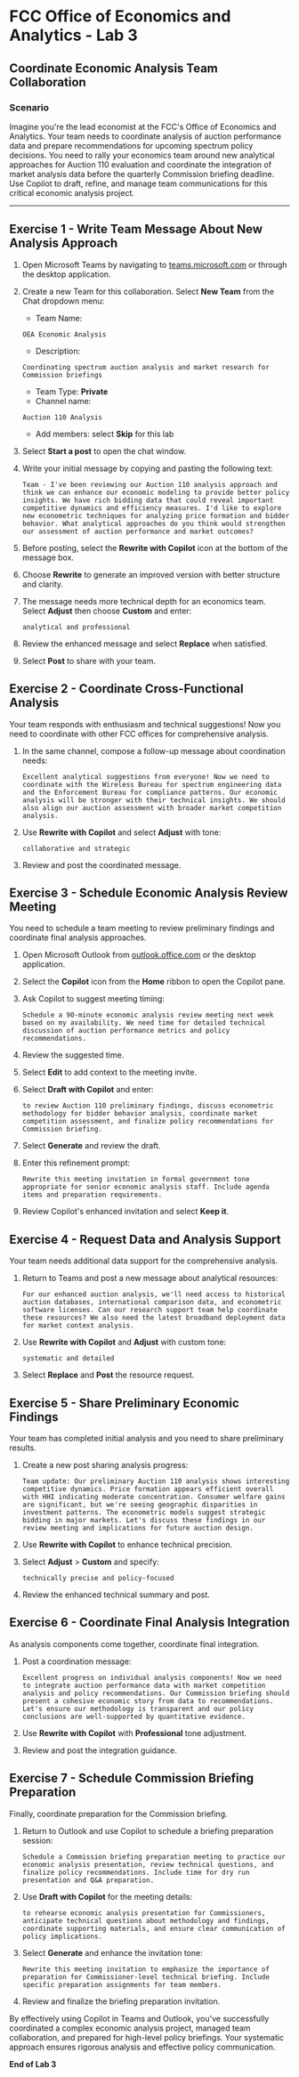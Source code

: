 # FCC Office of Economics and Analytics - Lab 3
## Coordinate Economic Analysis Team Collaboration

### Scenario
Imagine you're the lead economist at the FCC's Office of Economics and Analytics. Your team needs to coordinate analysis of auction performance data and prepare recommendations for upcoming spectrum policy decisions. You need to rally your economics team around new analytical approaches for Auction 110 evaluation and coordinate the integration of market analysis data before the quarterly Commission briefing deadline. Use Copilot to draft, refine, and manage team communications for this critical economic analysis project.

---

## Exercise 1 - Write Team Message About New Analysis Approach

1. Open Microsoft Teams by navigating to [teams.microsoft.com](https://teams.microsoft.com) or through the desktop application.

2. Create a new Team for this collaboration. Select **New Team** from the Chat dropdown menu:

    - Team Name:  
    ```
    OEA Economic Analysis
    ```
    
    - Description: 
    ```
    Coordinating spectrum auction analysis and market research for Commission briefings
    ```
    
    - Team Type: **Private**
    - Channel name: 
    ```
    Auction 110 Analysis
    ```

    - Add members: select **Skip** for this lab

3. Select **Start a post** to open the chat window.

4. Write your initial message by copying and pasting the following text:

    ```
    Team - I've been reviewing our Auction 110 analysis approach and think we can enhance our economic modeling to provide better policy insights. We have rich bidding data that could reveal important competitive dynamics and efficiency measures. I'd like to explore new econometric techniques for analyzing price formation and bidder behavior. What analytical approaches do you think would strengthen our assessment of auction performance and market outcomes?
    ```

5. Before posting, select the **Rewrite with Copilot** icon at the bottom of the message box.

6. Choose **Rewrite** to generate an improved version with better structure and clarity.

7. The message needs more technical depth for an economics team. Select **Adjust** then choose **Custom** and enter:

    ```
    analytical and professional
    ```

8. Review the enhanced message and select **Replace** when satisfied.

9. Select **Post** to share with your team.

## Exercise 2 - Coordinate Cross-Functional Analysis

Your team responds with enthusiasm and technical suggestions! Now you need to coordinate with other FCC offices for comprehensive analysis.

1. In the same channel, compose a follow-up message about coordination needs:

    ```
    Excellent analytical suggestions from everyone! Now we need to coordinate with the Wireless Bureau for spectrum engineering data and the Enforcement Bureau for compliance patterns. Our economic analysis will be stronger with their technical insights. We should also align our auction assessment with broader market competition analysis.
    ```

2. Use **Rewrite with Copilot** and select **Adjust** with tone:

    ```
    collaborative and strategic
    ```

3. Review and post the coordinated message.

## Exercise 3 - Schedule Economic Analysis Review Meeting

You need to schedule a team meeting to review preliminary findings and coordinate final analysis approaches.

1. Open Microsoft Outlook from [outlook.office.com](https://outlook.office.com) or the desktop application.

2. Select the **Copilot** icon from the **Home** ribbon to open the Copilot pane.

3. Ask Copilot to suggest meeting timing:

    ```
    Schedule a 90-minute economic analysis review meeting next week based on my availability. We need time for detailed technical discussion of auction performance metrics and policy recommendations.
    ```

4. Review the suggested time.

5. Select **Edit** to add context to the meeting invite.

6. Select **Draft with Copilot** and enter:

    ```
    to review Auction 110 preliminary findings, discuss econometric methodology for bidder behavior analysis, coordinate market competition assessment, and finalize policy recommendations for Commission briefing.
    ```

7. Select **Generate** and review the draft.

8. Enter this refinement prompt:

    ```
    Rewrite this meeting invitation in formal government tone appropriate for senior economic analysis staff. Include agenda items and preparation requirements.
    ```

9. Review Copilot's enhanced invitation and select **Keep it**.

## Exercise 4 - Request Data and Analysis Support

Your team needs additional data support for the comprehensive analysis.

1. Return to Teams and post a new message about analytical resources:

    ```
    For our enhanced auction analysis, we'll need access to historical auction databases, international comparison data, and econometric software licenses. Can our research support team help coordinate these resources? We also need the latest broadband deployment data for market context analysis.
    ```

2. Use **Rewrite with Copilot** and **Adjust** with custom tone:

    ```
    systematic and detailed
    ```

3. Select **Replace** and **Post** the resource request.

## Exercise 5 - Share Preliminary Economic Findings

Your team has completed initial analysis and you need to share preliminary results.

1. Create a new post sharing analysis progress:

    ```
    Team update: Our preliminary Auction 110 analysis shows interesting competitive dynamics. Price formation appears efficient overall with HHI indicating moderate concentration. Consumer welfare gains are significant, but we're seeing geographic disparities in investment patterns. The econometric models suggest strategic bidding in major markets. Let's discuss these findings in our review meeting and implications for future auction design.
    ```

2. Use **Rewrite with Copilot** to enhance technical precision.

3. Select **Adjust** > **Custom** and specify:

    ```
    technically precise and policy-focused
    ```

4. Review the enhanced technical summary and post.

## Exercise 6 - Coordinate Final Analysis Integration

As analysis components come together, coordinate final integration.

1. Post a coordination message:

    ```
    Excellent progress on individual analysis components! Now we need to integrate auction performance data with market competition analysis and policy recommendations. Our Commission briefing should present a cohesive economic story from data to recommendations. Let's ensure our methodology is transparent and our policy conclusions are well-supported by quantitative evidence.
    ```

2. Use **Rewrite with Copilot** with **Professional** tone adjustment.

3. Review and post the integration guidance.

## Exercise 7 - Schedule Commission Briefing Preparation

Finally, coordinate preparation for the Commission briefing.

1. Return to Outlook and use Copilot to schedule a briefing preparation session:

    ```
    Schedule a Commission briefing preparation meeting to practice our economic analysis presentation, review technical questions, and finalize policy recommendations. Include time for dry run presentation and Q&A preparation.
    ```

2. Use **Draft with Copilot** for the meeting details:

    ```
    to rehearse economic analysis presentation for Commissioners, anticipate technical questions about methodology and findings, coordinate supporting materials, and ensure clear communication of policy implications.
    ```

3. Select **Generate** and enhance the invitation tone:

    ```
    Rewrite this meeting invitation to emphasize the importance of preparation for Commissioner-level technical briefing. Include specific preparation assignments for team members.
    ```

4. Review and finalize the briefing preparation invitation.

By effectively using Copilot in Teams and Outlook, you've successfully coordinated a complex economic analysis project, managed team collaboration, and prepared for high-level policy briefings. Your systematic approach ensures rigorous analysis and effective policy communication.

**End of Lab 3**